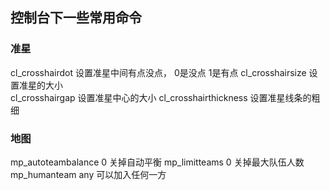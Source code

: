 ## 控制台下一些常用命令
### 准星
cl_crosshairdot 设置准星中间有点没点， 0是没点 1是有点
cl_crosshairsize 设置准星的大小  
cl_crosshairgap 设置准星中心的大小
cl_crosshairthickness 设置准星线条的粗细

### 地图
mp_autoteambalance 0 关掉自动平衡 
mp_limitteams 0 关掉最大队伍人数
mp_humanteam any 可以加入任何一方
